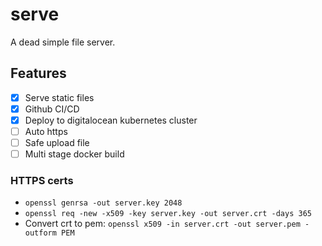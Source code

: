 # serve

A dead simple file server.

## Features

- [x] Serve static files
- [x] Github CI/CD
- [x] Deploy to digitalocean kubernetes cluster
- [ ] Auto https
- [ ] Safe upload file
- [ ] Multi stage docker build

### HTTPS certs

- `openssl genrsa -out server.key 2048`
- `openssl req -new -x509 -key server.key -out server.crt -days 365`
- Convert crt to pem: `openssl x509 -in server.crt -out server.pem -outform PEM`
